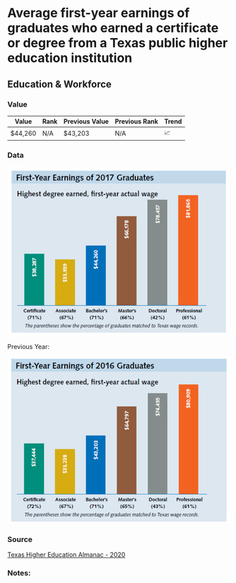 # Average first-year earnings of graduates who earned a certificate or degree from a Texas public higher education institution

## Education & Workforce 

### Value

|  Value      | Rank        | Previous Value | Previous Rank | Trend | 
| ----------- | ----------- | ----------- | ----------- | -----------|
| $44,260       | N/A         |    $43,203    | N/A         | 📈       | 

### Data
![First Year Earnings](./earnings_2017_grads.PNG)

Previous Year:

![First Year Earnings](./earnings_2016_grads.PNG)

### Source

[Texas Higher Education Almanac - 2020](http://reportcenter.highered.texas.gov/agency-publication/almanac/2020-texas-public-higher-education-almanac/)

### Notes: